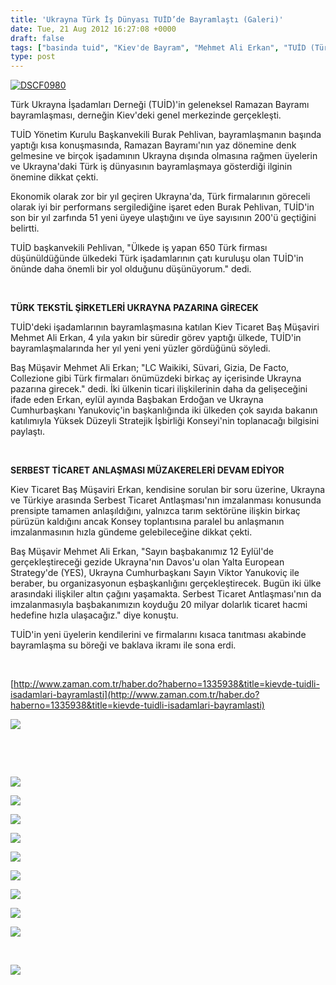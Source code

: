 ```yaml
---
title: 'Ukrayna Türk İş Dünyası TUİD’de Bayramlaştı (Galeri)'
date: Tue, 21 Aug 2012 16:27:08 +0000
draft: false
tags: ["basinda tuid", "Kiev'de Bayram", "Mehmet Ali Erkan", "TUİD (Türk Ukrayna İşadamları Derneği)", "Ukrayna'da Bayram", "YES"]
type: post
---
```


[![](http://tuid.org.ua/wp-content/uploads/2012/01/DSCF0980-300x200.jpg "DSCF0980")](http://tuid.org.ua/wp-content/uploads/2012/01/DSCF0980.jpg)

Türk Ukrayna İşadamları Derneği (TUİD)'in geleneksel Ramazan Bayramı bayramlaşması, derneğin Kiev'deki genel merkezinde gerçekleşti.

TUİD Yönetim Kurulu Başkanvekili Burak Pehlivan, bayramlaşmanın başında yaptığı kısa konuşmasında, Ramazan Bayramı'nın yaz dönemine denk gelmesine ve birçok işadamının Ukrayna dışında olmasına rağmen üyelerin ve Ukrayna'daki Türk iş dünyasının bayramlaşmaya gösterdiği ilginin önemine dikkat çekti.

Ekonomik olarak zor bir yıl geçiren Ukrayna'da, Türk firmalarının göreceli olarak iyi bir performans sergilediğine işaret eden Burak Pehlivan, TUİD'in son bir yıl zarfında 51 yeni üyeye ulaştığını ve üye sayısının 200'ü geçtiğini belirtti.

TUİD başkanvekili Pehlivan, "Ülkede iş yapan 650 Türk firması düşünüldüğünde ülkedeki Türk işadamlarının çatı kuruluşu olan TUİD'in önünde daha önemli bir yol olduğunu düşünüyorum." dedi.

 

**TÜRK TEKSTİL ŞİRKETLERİ UKRAYNA PAZARINA GİRECEK**

TUİD'deki işadamlarının bayramlaşmasına katılan Kiev Ticaret Baş Müşaviri Mehmet Ali Erkan, 4 yıla yakın bir süredir görev yaptığı ülkede, TUİD'in bayramlaşmalarında her yıl yeni yeni yüzler gördüğünü söyledi.

Baş Müşavir Mehmet Ali Erkan; "LC Waikiki, Süvari, Gizia, De Facto, Collezione gibi Türk firmaları önümüzdeki birkaç ay içerisinde Ukrayna pazarına girecek." dedi. İki ülkenin ticari ilişkilerinin daha da gelişeceğini ifade eden Erkan, eylül ayında Başbakan Erdoğan ve Ukrayna Cumhurbaşkanı Yanukoviç'in başkanlığında iki ülkeden çok sayıda bakanın katılımıyla Yüksek Düzeyli Stratejik İşbirliği Konseyi'nin toplanacağı bilgisini paylaştı.

 

**SERBEST TİCARET ANLAŞMASI MÜZAKERELERİ DEVAM EDİYOR**

Kiev Ticaret Baş Müşaviri Erkan, kendisine sorulan bir soru üzerine, Ukrayna ve Türkiye arasında Serbest Ticaret Antlaşması'nın imzalanması konusunda prensipte tamamen anlaşıldığını, yalnızca tarım sektörüne ilişkin birkaç pürüzün kaldığını ancak Konsey toplantısına paralel bu anlaşmanın imzalanmasının hızla gündeme gelebileceğine dikkat çekti.

Baş Müşavir Mehmet Ali Erkan, "Sayın başbakanımız 12 Eylül'de gerçekleştireceği gezide Ukrayna'nın Davos'u olan Yalta European Strategy'de (YES), Ukrayna Cumhurbaşkanı Sayın Viktor Yanukoviç ile beraber, bu organizasyonun eşbaşkanlığını gerçekleştirecek. Bugün iki ülke arasındaki ilişkiler altın çağını yaşamakta. Serbest Ticaret Antlaşması'nın da imzalanmasıyla başbakanımızın koyduğu 20 milyar dolarlık ticaret hacmi hedefine hızla ulaşacağız." diye konuştu.

TUİD'in yeni üyelerin kendilerini ve firmalarını kısaca tanıtması akabinde bayramlaşma su böreği ve baklava ikramı ile sona erdi.

 

[http://www.zaman.com.tr/haber.do?haberno=1335938&title=kievde-tuidli-isadamlari-bayramlasti](http://www.zaman.com.tr/haber.do?haberno=1335938&title=kievde-tuidli-isadamlari-bayramlasti)

![](https://lh4.googleusercontent.com/-mHfLiKjYr3U/UDOqVtWMtnI/AAAAAAAAAfo/G6mxH5GSJyg/s758/DSCF0949.JPG)

 

 

![](https://lh4.googleusercontent.com/-wMJhaCvjoOE/UDOqT-abLzI/AAAAAAAAAfU/b8RsihoT8m8/s758/DSCF0944.JPG)

![](https://lh4.googleusercontent.com/-0tOpH28E6T0/UDOqTwJnnkI/AAAAAAAAAfQ/4-AH2CmYuAQ/s758/DSCF0945.JPG)

![](https://lh3.googleusercontent.com/-EGr_shl9vNs/UDOqa546DoI/AAAAAAAAAgw/k00oxyZS84Q/s758/DSCF0958.JPG)

![](https://lh3.googleusercontent.com/-AgRZJzJTrjc/UDOqcg6zECI/AAAAAAAAAhU/mShppA829tM/s758/DSCF0962.JPG)

![](https://lh5.googleusercontent.com/-r-NDRcwUSHs/UDOqnE1__oI/AAAAAAAAAjw/R3UzGbbq-0w/s758/DSCF0980.JPG)

![](https://lh6.googleusercontent.com/-7B4i2Lh5DUI/UDOqom9qAYI/AAAAAAAAAkI/OBl3sCuUt0E/s758/DSCF0983.JPG)

![](https://lh6.googleusercontent.com/-wthvk6bc-CY/UDOqskviN_I/AAAAAAAAAlA/ns_nY2K7PxY/s758/DSCF0989.JPG)

![](https://lh6.googleusercontent.com/-eg-CxPIv87I/UDOqvd_jG2I/AAAAAAAAAlg/uEaZAaqwje0/s758/DSCF0993.JPG)

![](https://lh3.googleusercontent.com/-HLj0jCRwg3Y/UDOqvsKrczI/AAAAAAAAAlo/E3kziO7UkzM/s758/DSCF0995.JPG)

 

![](https://lh6.googleusercontent.com/-QgyrQd4Taak/UDOqy1sZX0I/AAAAAAAAAmc/N3XYoW4Ltj8/s758/DSCF1003.JPG)

 

 

